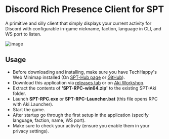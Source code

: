 # Discord Rich Presence Client for SPT
A primitive and silly client that simply displays your current activity for Discord with configurable in-game nickname, faction, language in CLI, and WS port to listen.

![image](https://github.com/NilCOCl2/SPT-RPC/assets/170967097/85c69af5-4ab8-4c11-ac54-bfa1e97ca6df)

## Usage
* Before downloading and installing, make sure you have TechHappy's Web Minimap​ installed (On [SPT-Hub page](https://hub.sp-tarkov.com/files/file/1421-techhappy-s-web-minimap) or [GitHub](https://github.com/NNThomasL/SPTarkovWebMinimap)).
* Download this application via [releases tab](https://github.com/NilCOCl2/SPT-RPC/releases) or on [Aki Workshop](https://hub.sp-tarkov.com/files/file/1996-discord-rpc-for-spt/).
* Extract the contents of **'SPT-RPC-win64.zip'** to the existing SPT-Aki folder.
* Launch **SPT-RPC.exe** or **SPT-RPC-Launcher.bat** (this file opens RPC with Aki.Launcher).
* Start the game.
* After startup go through the first setup in the application (specify language, faction, name, WS port).
* Make sure to check your activity (ensure you enable them in your privacy settings).
